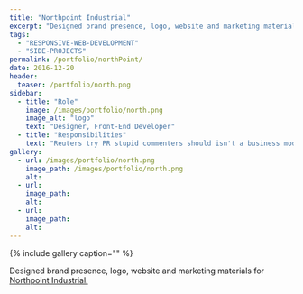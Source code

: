 ```yaml
---
title: "Northpoint Industrial"
excerpt: "Designed brand presence, logo, website and marketing materials for [Northpoint Industrial.](http://northpointind.com/)"
tags: 
  - "RESPONSIVE-WEB-DEVELOPMENT"
  - "SIDE-PROJECTS"
permalink: /portfolio/northPoint/
date: 2016-12-20
header:
  teaser: /portfolio/north.png
sidebar:
  - title: "Role"
    image: /images/portfolio/north.png
    image_alt: "logo"
    text: "Designer, Front-End Developer"
  - title: "Responsibilities"
    text: "Reuters try PR stupid commenters should isn't a business model"
gallery:
  - url: /images/portfolio/north.png
    image_path: /images/portfolio/north.png
    alt:
  - url:
    image_path:
    alt:
  - url:
    image_path:
    alt:
---
```


{% include gallery caption="" %}

Designed brand presence, logo, website and marketing materials for [Northpoint Industrial.](http://northpointind.com/)
